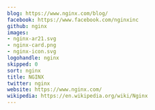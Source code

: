 ```yaml
---
blog: https://www.nginx.com/blog/
facebook: https://www.facebook.com/nginxinc
github: nginx
images:
- nginx-ar21.svg
- nginx-card.png
- nginx-icon.svg
logohandle: nginx
skipped: 0
sort: nginx
title: NGINX
twitter: nginx
website: https://www.nginx.com/
wikipedia: https://en.wikipedia.org/wiki/Nginx
---
```

